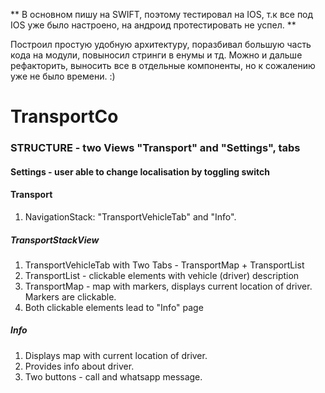 ** В основном пишу на SWIFT, поэтому тестировал на IOS, т.к все под IOS уже было настроено, на андроид протестировать не успел. **

Построил простую удобную архитектуру, поразбивал большую часть кода на модули, повыносил стринги в енумы и тд. Можно и дальше рефакторить, выносить все в отдельные компоненты, но к сожалению уже не было времени. :)

# TransportCo

### STRUCTURE - two Views "Transport" and "Settings", tabs

#### Settings - user able to change localisation by toggling switch

#### Transport

1. NavigationStack: "TransportVehicleTab" and "Info".

##### TransportStackView

1. TransportVehicleTab with Two Tabs - TransportMap + TransportList
2. TransportList - clickable elements with vehicle (driver) description
3. TransportMap - map with markers, displays current location of driver. Markers are clickable.
4. Both clickable elements lead to "Info" page

##### Info

1. Displays map with current location of driver.
2. Provides info about driver.
3. Two buttons - call and whatsapp message.
